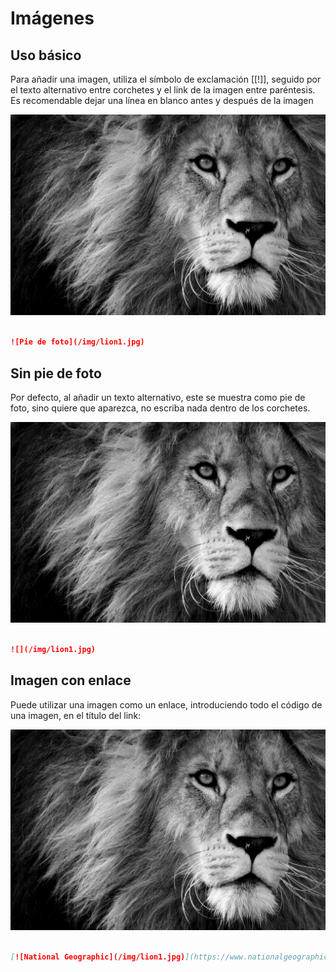 # Imágenes

## Uso básico

Para añadir una imagen, utiliza el símbolo de exclamación [[!]], seguido por el texto alternativo entre corchetes y el link de la imagen entre paréntesis. Es recomendable dejar una línea en blanco antes y después de la imagen

![Pie de foto](/img/lion1.jpg)

```markdown

![Pie de foto](/img/lion1.jpg)

```

## Sin pie de foto

Por defecto, al añadir un texto alternativo, este se muestra como pie de foto, sino quiere que aparezca, no escriba nada dentro de los corchetes.

![](/img/lion1.jpg)

```markdown

![](/img/lion1.jpg)

```

## Imagen con enlace

Puede utilizar una imagen como un enlace, introduciendo todo el código de una imagen, en el título del link:

[![National Geographic](/img/lion1.jpg)](https://www.nationalgeographic.com.es/animales/leones)

```markdown

[![National Geographic](/img/lion1.jpg)](https://www.nationalgeographic.com.es/animales/leones)

```
